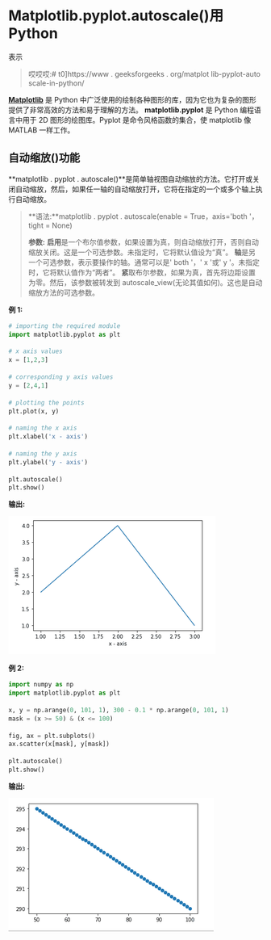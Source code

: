 # Matplotlib.pyplot.autoscale()用 Python

表示

> 哎哎哎:# t0]https://www . geeksforgeeks . org/matplot lib-pyplot-auto scale-in-python/

**[Matplotlib](https://www.geeksforgeeks.org/python-introduction-matplotlib/)** 是 Python 中广泛使用的绘制各种图形的库，因为它也为复杂的图形提供了非常高效的方法和易于理解的方法。 **matplotlib.pyplot** 是 Python 编程语言中用于 2D 图形的绘图库。Pyplot 是命令风格函数的集合，使 matplotlib 像 MATLAB 一样工作。

## 自动缩放()功能

**matplotlib . pyplot . autoscale()**是简单轴视图自动缩放的方法。它打开或关闭自动缩放，然后，如果任一轴的自动缩放打开，它将在指定的一个或多个轴上执行自动缩放。

> **语法:**matplotlib . pyplot . autoscale(enable = True，axis='both '，tight = None)
> 
> **参数:**
> **启用**是一个布尔值参数，如果设置为真，则自动缩放打开，否则自动缩放关闭。这是一个可选参数。未指定时，它将默认值设为“真”。
> **轴**是另一个可选参数，表示要操作的轴。通常可以是' both '，' x '或' y '。未指定时，它将默认值作为“两者”。
> **紧**取布尔参数，如果为真，首先将边距设置为零。然后，该参数被转发到 autoscale_view(无论其值如何)。这也是自动缩放方法的可选参数。

**例 1:**

```py
# importing the required module 
import matplotlib.pyplot as plt 

# x axis values 
x = [1,2,3] 

# corresponding y axis values 
y = [2,4,1] 

# plotting the points 
plt.plot(x, y) 

# naming the x axis 
plt.xlabel('x - axis') 

# naming the y axis 
plt.ylabel('y - axis') 

plt.autoscale() 
plt.show() 
```

**输出:**

![autoscale-1](img/2b7083865456c171da6966a6a7805904.png)

**例 2:**

```py
import numpy as np
import matplotlib.pyplot as plt

x, y = np.arange(0, 101, 1), 300 - 0.1 * np.arange(0, 101, 1)
mask = (x >= 50) & (x <= 100)

fig, ax = plt.subplots()
ax.scatter(x[mask], y[mask])

plt.autoscale()
plt.show()
```

**输出:**

![autoscale-2](img/f80dabc6304c12149578a35d7267c58b.png)